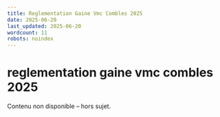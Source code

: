 ```yaml
---
title: Reglementation Gaine Vmc Combles 2025
date: 2025-06-20
last_updated: 2025-06-20
wordcount: 11
robots: noindex
---
```


# reglementation gaine vmc combles 2025

Contenu non disponible – hors sujet.